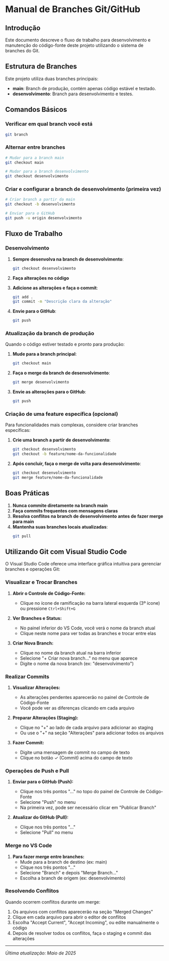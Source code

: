 # Manual de Branches Git/GitHub

## Introdução

Este documento descreve o fluxo de trabalho para desenvolvimento e manutenção do código-fonte deste projeto utilizando o sistema de branches do Git.

## Estrutura de Branches

Este projeto utiliza duas branches principais:

- **main**: Branch de produção, contém apenas código estável e testado.
- **desenvolvimento**: Branch para desenvolvimento e testes.

## Comandos Básicos

### Verificar em qual branch você está

```bash
git branch
```

### Alternar entre branches

```bash
# Mudar para a branch main
git checkout main

# Mudar para a branch desenvolvimento
git checkout desenvolvimento
```

### Criar e configurar a branch de desenvolvimento (primeira vez)

```bash
# Criar branch a partir da main
git checkout -b desenvolvimento

# Enviar para o GitHub
git push -u origin desenvolvimento
```

## Fluxo de Trabalho

### Desenvolvimento

1. **Sempre desenvolva na branch de desenvolvimento**:
   ```bash
   git checkout desenvolvimento
   ```

2. **Faça alterações no código**

3. **Adicione as alterações e faça o commit**:
   ```bash
   git add .
   git commit -m "Descrição clara da alteração"
   ```

4. **Envie para o GitHub**:
   ```bash
   git push
   ```

### Atualização da branch de produção

Quando o código estiver testado e pronto para produção:

1. **Mude para a branch principal**:
   ```bash
   git checkout main
   ```

2. **Faça o merge da branch de desenvolvimento**:
   ```bash
   git merge desenvolvimento
   ```

3. **Envie as alterações para o GitHub**:
   ```bash
   git push
   ```

### Criação de uma feature específica (opcional)

Para funcionalidades mais complexas, considere criar branches específicas:

1. **Crie uma branch a partir de desenvolvimento**:
   ```bash
   git checkout desenvolvimento
   git checkout -b feature/nome-da-funcionalidade
   ```

2. **Após concluir, faça o merge de volta para desenvolvimento**:
   ```bash
   git checkout desenvolvimento
   git merge feature/nome-da-funcionalidade
   ```

## Boas Práticas

1. **Nunca commite diretamente na branch main**
2. **Faça commits frequentes com mensagens claras**
3. **Resolva conflitos na branch de desenvolvimento antes de fazer merge para main**
4. **Mantenha suas branches locais atualizadas**:
   ```bash
   git pull
   ```

## Utilizando Git com Visual Studio Code

O Visual Studio Code oferece uma interface gráfica intuitiva para gerenciar branches e operações Git:

### Visualizar e Trocar Branches

1. **Abrir o Controle de Código-Fonte:**
   - Clique no ícone de ramificação na barra lateral esquerda (3º ícone) ou pressione `Ctrl+Shift+G`

2. **Ver Branches e Status:**
   - No painel inferior do VS Code, você verá o nome da branch atual
   - Clique neste nome para ver todas as branches e trocar entre elas

3. **Criar Nova Branch:**
   - Clique no nome da branch atual na barra inferior
   - Selecione "+ Criar nova branch..." no menu que aparece
   - Digite o nome da nova branch (ex: "desenvolvimento")

### Realizar Commits

1. **Visualizar Alterações:**
   - As alterações pendentes aparecerão no painel de Controle de Código-Fonte
   - Você pode ver as diferenças clicando em cada arquivo

2. **Preparar Alterações (Staging):**
   - Clique no "+" ao lado de cada arquivo para adicionar ao staging
   - Ou use o "+" na seção "Alterações" para adicionar todos os arquivos

3. **Fazer Commit:**
   - Digite uma mensagem de commit no campo de texto
   - Clique no botão ✓ (Commit) acima do campo de texto

### Operações de Push e Pull

1. **Enviar para o GitHub (Push):**
   - Clique nos três pontos "..." no topo do painel de Controle de Código-Fonte
   - Selecione "Push" no menu
   - Na primeira vez, pode ser necessário clicar em "Publicar Branch"

2. **Atualizar do GitHub (Pull):**
   - Clique nos três pontos "..." 
   - Selecione "Pull" no menu

### Merge no VS Code

1. **Para fazer merge entre branches:**
   - Mude para a branch de destino (ex: main)
   - Clique nos três pontos "..." 
   - Selecione "Branch" e depois "Merge Branch..."
   - Escolha a branch de origem (ex: desenvolvimento)

### Resolvendo Conflitos

Quando ocorrem conflitos durante um merge:
1. Os arquivos com conflitos aparecerão na seção "Merged Changes"
2. Clique em cada arquivo para abrir o editor de conflitos
3. Escolha "Accept Current", "Accept Incoming", ou edite manualmente o código
4. Depois de resolver todos os conflitos, faça o staging e commit das alterações

---

*Última atualização: Maio de 2025*